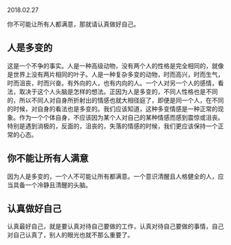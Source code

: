 2018.02.27

你不可能让所有人都满意，那就请认真做好自己。

## **人是多变的**

这是一个不争的事实。人是一种高级动物，没有两个人的性格是完全相同的，就像是世界上没有两片相同的叶子。人是一种复杂多变的动物，时而高兴，时而生气，时而沮丧，时而兴奋。有外向的人，也有内向的人。一个人对另一个人的感情，看法，取决于这个人头脑是怎样的想法。正因为人是多变的，不同人性格也是不同的，所以不同人对自身所折射出的情感也就大相径庭了，即便是同一个人，在不同的时候，对自身的看法也是多变的。我们应该知道，这种多变情感是一种正常的现象。作为一个个体自身，不应该因为某个人对自己的某种情感而感到震惊或沮丧。特别是遇到消极的，反面的，沮丧的，失落的情感的时候，我们更应该保持一个正常的心态。

## **你不能让所有人满意**

因为人是多变的，一个人不可能让所有都满意。一个意识清醒且人格健全的人，应当具备一个冷静且清醒的头脑。

## **认真做好自己**

认真最好自己，就是要认真对待自己要做的工作，认真对待自己要做的事情，自己对自己认真了，别人的眼光也就不那么重要了。